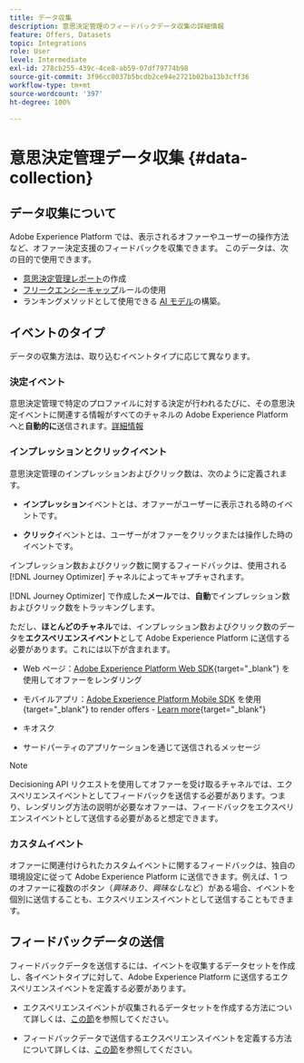 ```yaml
---
title: データ収集
description: 意思決定管理のフィードバックデータ収集の詳細情報
feature: Offers, Datasets
topic: Integrations
role: User
level: Intermediate
exl-id: 278cb255-439c-4ce8-ab59-07df79774b98
source-git-commit: 3f96cc0037b5bcdb2ce94e2721b02ba13b3cff36
workflow-type: tm+mt
source-wordcount: '397'
ht-degree: 100%

---
```


# 意思決定管理データ収集 {#data-collection}

## データ収集について

Adobe Experience Platform では、表示されるオファーやユーザーの操作方法など、オファー決定支援のフィードバックを収集できます。 このデータは、次の目的で使用できます。
* [意思決定管理レポート](../reports/get-started-events.md)の作成
* [フリークエンシーキャップ](../offer-library/add-constraints.md#capping)ルールの使用
* ランキングメソッドとして使用できる [AI モデル](../ranking/create-ranking-strategies.md)の構築。

## イベントのタイプ

データの収集方法は、取り込むイベントタイプに応じて異なります。

### 決定イベント

意思決定管理で特定のプロファイルに対する決定が行われるたびに、その意思決定イベントに関連する情報がすべてのチャネルの Adobe Experience Platform へと&#x200B;**自動的に**&#x200B;送信されます。[詳細情報](../reports/get-started-events.md)

### インプレッションとクリックイベント

意思決定管理のインプレッションおよびクリック数は、次のように定義されます。

* **インプレッション**&#x200B;イベントとは、オファーがユーザーに表示される時のイベントです。

* **クリック**&#x200B;イベントとは、ユーザーがオファーをクリックまたは操作した時のイベントです。

インプレッション数およびクリック数に関するフィードバックは、使用される [!DNL Journey Optimizer] チャネルによってキャプチャされます。

[!DNL Journey Optimizer] で作成した&#x200B;**メール**&#x200B;では、**自動**&#x200B;でインプレッション数およびクリック数をトラッキングします。

ただし、**ほとんどのチャネル**&#x200B;では、インプレッション数およびクリック数のデータを&#x200B;**エクスペリエンスイベント**&#x200B;として Adobe Experience Platform に送信する必要があります。これには以下が含まれます。

* Web ページ：[Adobe Experience Platform Web SDK](https://experienceleague.adobe.com/docs/experience-platform/edge/home.html?lang=ja){target="_blank"} を使用してオファーをレンダリング

* モバイルアプリ：[Adobe Experience Platform Mobile SDK](https://experienceleague.adobe.com/docs/platform-learn/data-collection/mobile-sdk/overview.html?lang=ja) を使用{target="_blank"} to render offers - [Learn more](https://developer.adobe.com/client-sdks/documentation/adobe-journey-optimizer-decisioning/#ab-sj-tracking-servers){target="_blank"}
* キオスク
* サードパーティのアプリケーションを通じて送信されるメッセージ
  <!--Mobile push notifications authored by [!DNL Journey Optimizer] - [Learn more](https://developer.adobe.com/client-sdks/documentation/adobe-journey-optimizer/api-reference/#handlenotificationresponse){target="_blank"}-->

>[!NOTE]
>
>Decisioning API リクエストを使用してオファーを受け取るチャネルでは、エクスペリエンスイベントとしてフィードバックを送信する必要があります。つまり、レンダリング方法の説明が必要なオファーは、フィードバックをエクスペリエンスイベントとして送信する必要があると想定できます。

### カスタムイベント

オファーに関連付けられたカスタムイベントに関するフィードバックは、独自の環境設定に従って Adobe Experience Platform に送信できます。例えば、1 つのオファーに複数のボタン（*興味あり*、*興味なし*&#x200B;など）がある場合、イベントを個別に送信することも、エクスペリエンスイベントとして送信することもできます。

## フィードバックデータの送信

フィードバックデータを送信するには、イベントを収集するデータセットを作成し、各イベントタイプに対して、Adobe Experience Platform に送信するエクスペリエンスイベントを定義する必要があります。

* エクスペリエンスイベントが収集されるデータセットを作成する方法について詳しくは、[この節](create-dataset.md)を参照してください。

* フィードバックデータで送信するエクスペリエンスイベントを定義する方法について詳しくは、[この節](schema-requirement.md)を参照してください。
